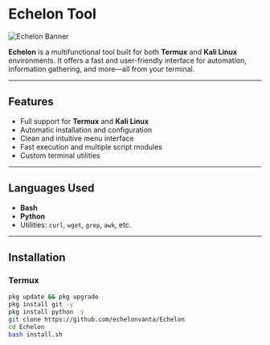 # Echelon Tool

![Echelon Banner](https://i.imgur.com/z1zF1QZ.png) <!-- (İsteğe bağlı olarak banner URL'sini kendi görselinle değiştir) -->

**Echelon** is a multifunctional tool built for both **Termux** and **Kali Linux** environments. It offers a fast and user-friendly interface for automation, information gathering, and more—all from your terminal.

---

## Features

- Full support for **Termux** and **Kali Linux**
- Automatic installation and configuration
- Clean and intuitive menu interface
- Fast execution and multiple script modules
- Custom terminal utilities

---

## Languages Used

- **Bash**
- **Python**
- Utilities: `curl`, `wget`, `grep`, `awk`, etc.

---

## Installation

### Termux

```bash
pkg update && pkg upgrade
pkg install git -y
pkg install python -y
git clone https://github.com/echelonvanta/Echelon
cd Echelon
bash install.sh
